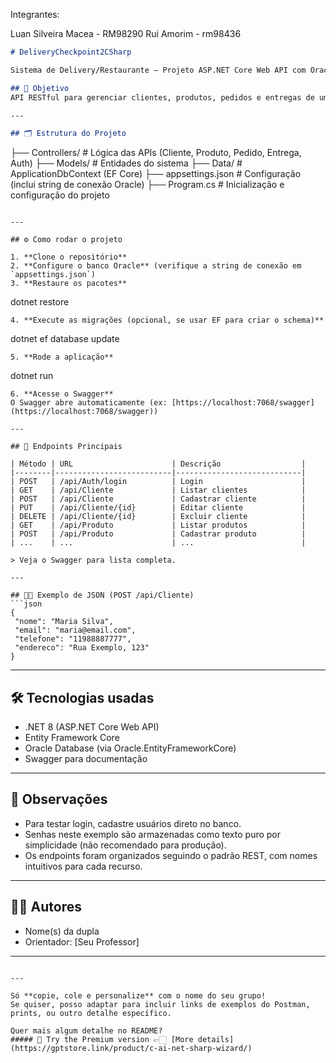﻿Integrantes:

Luan Silveira Macea - RM98290
Rui Amorim - rm98436

```markdown
# DeliveryCheckpoint2CSharp

Sistema de Delivery/Restaurante — Projeto ASP.NET Core Web API com Oracle

## 🎯 Objetivo
API RESTful para gerenciar clientes, produtos, pedidos e entregas de um sistema de delivery. Permite login, cadastro, edição e consulta de dados no banco Oracle.

---

## 🗂️ Estrutura do Projeto

```

├── Controllers/      # Lógica das APIs (Cliente, Produto, Pedido, Entrega, Auth)
├── Models/           # Entidades do sistema
├── Data/             # ApplicationDbContext (EF Core)
├── appsettings.json  # Configuração (inclui string de conexão Oracle)
├── Program.cs        # Inicialização e configuração do projeto

```

---

## ⚙️ Como rodar o projeto

1. **Clone o repositório**
2. **Configure o banco Oracle** (verifique a string de conexão em `appsettings.json`)
3. **Restaure os pacotes**
```

dotnet restore

```
4. **Execute as migrações (opcional, se usar EF para criar o schema)**
```

dotnet ef database update

```
5. **Rode a aplicação**
```

dotnet run

````
6. **Acesse o Swagger**  
O Swagger abre automaticamente (ex: [https://localhost:7068/swagger](https://localhost:7068/swagger))

---

## 🔗 Endpoints Principais

| Método | URL                      | Descrição                  |
|--------|--------------------------|----------------------------|
| POST   | /api/Auth/login          | Login                      |
| GET    | /api/Cliente             | Listar clientes            |
| POST   | /api/Cliente             | Cadastrar cliente          |
| PUT    | /api/Cliente/{id}        | Editar cliente             |
| DELETE | /api/Cliente/{id}        | Excluir cliente            |
| GET    | /api/Produto             | Listar produtos            |
| POST   | /api/Produto             | Cadastrar produto          |
| ...    | ...                      | ...                        |

> Veja o Swagger para lista completa.

---

## 🧑‍💻 Exemplo de JSON (POST /api/Cliente)
```json
{
 "nome": "Maria Silva",
 "email": "maria@email.com",
 "telefone": "11988887777",
 "endereco": "Rua Exemplo, 123"
}
````

---

## 🛠️ Tecnologias usadas

* .NET 8 (ASP.NET Core Web API)
* Entity Framework Core
* Oracle Database (via Oracle.EntityFrameworkCore)
* Swagger para documentação

---

## 🙏 Observações

* Para testar login, cadastre usuários direto no banco.
* Senhas neste exemplo são armazenadas como texto puro por simplicidade (não recomendado para produção).
* Os endpoints foram organizados seguindo o padrão REST, com nomes intuitivos para cada recurso.

---

## 👨‍🏫 Autores

* Nome(s) da dupla
* Orientador: [Seu Professor]

---

```

---

Só **copie, cole e personalize** com o nome do seu grupo!  
Se quiser, posso adaptar para incluir links de exemplos do Postman, prints, ou outro detalhe específico.

Quer mais algum detalhe no README?  
##### 👑 Try the Premium version 👉🏻 [More details](https://gptstore.link/product/c-ai-net-sharp-wizard/)
```
